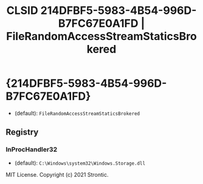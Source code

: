 ﻿---
title: "CLSID 214DFBF5-5983-4B54-996D-B7FC67E0A1FD | FileRandomAccessStreamStaticsBrokered"
excerpt: What is COM-Object CLSID 214DFBF5-5983-4B54-996D-B7FC67E0A1FD?
---

# {214DFBF5-5983-4B54-996D-B7FC67E0A1FD}

* (default): `FileRandomAccessStreamStaticsBrokered`

## Registry


### InProcHandler32

* (default): `C:\Windows\system32\Windows.Storage.dll`

MIT License. Copyright (c) 2021 Strontic.


